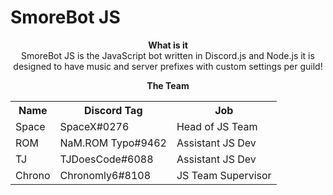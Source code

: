 # SmoreBot JS
<div align="center">
<b> What is it </b><br>
SmoreBot JS is the JavaScript bot written in Discord.js and Node.js it is designed to have music and server prefixes with custom settings per guild!

<b>The Team</b>
 <table style="width:100%">
  <tr>
    <th>Name</th>
    <th>Discord Tag</th>
    <th>Job</th>
  </tr>
  <tr>
    <td>Space</td>
    <td>SpaceX#0276</td>
    <td>Head of JS Team</td>
  </tr>
  <tr>
    <td>ROM</td>
    <td>NaM.ROM Typo#9462</td>
    <td>Assistant JS Dev</td>
  </tr>
  <tr>
    <td>TJ</td>
    <td>TJDoesCode#6088</td>
    <td>Assistant JS Dev</td>
  </tr>
  <tr>
    <td>Chrono</td>
    <td>Chronomly6#8108</td>
    <td>JS Team Supervisor</td>
  </tr>
</table> 
</div>
